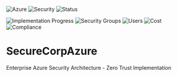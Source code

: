 ![Azure](https://img.shields.io/badge/Azure-0089D0?style=for-the-badge&logo=microsoft-azure&logoColor=white)
![Security](https://img.shields.io/badge/Security-FF0000?style=for-the-badge&logo=security&logoColor=white)
![Status](https://img.shields.io/badge/Status-In%20Progress-yellow?style=for-the-badge)

![Implementation Progress](https://img.shields.io/badge/Implementation-Day%201%20Complete-success)
![Security Groups](https://img.shields.io/badge/Security%20Groups-10-blue)
![Users](https://img.shields.io/badge/Users-6-green)
![Cost](https://img.shields.io/badge/Cost-$0-brightgreen)
![Compliance](https://img.shields.io/badge/Compliance-SOC2%20Ready-purple)

<!-- Later when you finish: -->
<!--![Conditional Access](https://img.shields.io/badge/CA%20Policies-5-orange)
![PIM](https://img.shields.io/badge/PIM-Configured-red)
![Security Score](https://img.shields.io/badge/Security%20Score-92%25-success)
-->
# SecureCorpAzure
Enterprise Azure Security Architecture - Zero Trust Implementation

